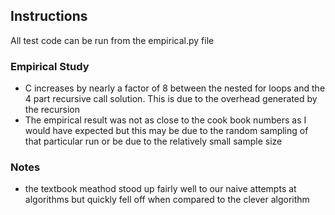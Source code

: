 ## Instructions
All test code can be run from the empirical.py file

### Empirical Study
* C increases by nearly a factor of 8 between the nested for loops and the 4 part recursive call solution. This is due to the overhead generated by the recursion
* The empirical result was not as close to the cook book numbers as I would have expected but this may be due to the random sampling of that particular run or be due to the relatively small sample size


### Notes

* the textbook meathod stood up fairly well to our naive attempts at algorithms but quickly fell off when compared to the clever algorithm
